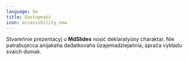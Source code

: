 ```yaml
---
language: be
title: Dastupnaść
icon: accessibility_new
---
```


Stvareńnie prezentacyj u **MdSlides** nosić deklaratyŭny charaktar. Nie patrabujecca anijakaha dadatkovaha ŭzajemadziejańnia, aprača vykładu svaich dumak.
